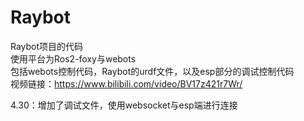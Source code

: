 # Raybot
Raybot项目的代码  
使用平台为Ros2-foxy与webots   
包括webots控制代码，Raybot的urdf文件，以及esp部分的调试控制代码  
视频链接：https://www.bilibili.com/video/BV17z421r7Wr/  

  4.30：增加了调试文件，使用websocket与esp端进行连接
